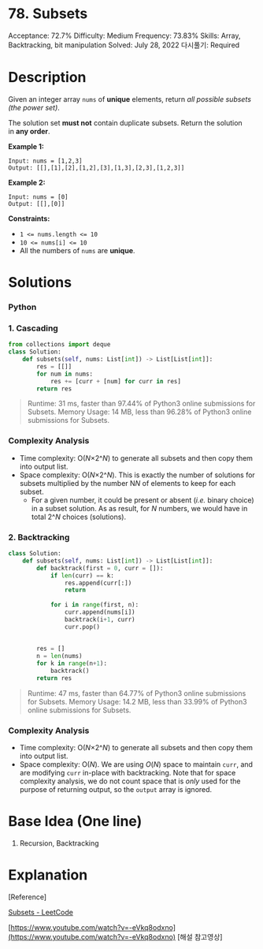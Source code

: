 # 78. Subsets

Acceptance: 72.7%
Difficulty: Medium
Frequency: 73.83%
Skills: Array, Backtracking, bit manipulation
Solved: July 28, 2022
다시풀기: Required

# Description

Given an integer array `nums` of **unique** elements, return *all possible subsets (the power set)*.

The solution set **must not** contain duplicate subsets. Return the solution in **any order**.

**Example 1:**

```
Input: nums = [1,2,3]
Output: [[],[1],[2],[1,2],[3],[1,3],[2,3],[1,2,3]]

```

**Example 2:**

```
Input: nums = [0]
Output: [[],[0]]

```

**Constraints:**

- `1 <= nums.length <= 10`
- `10 <= nums[i] <= 10`
- All the numbers of `nums` are **unique**.

# Solutions

### Python

### 1. Cascading

```python
from collections import deque
class Solution:
    def subsets(self, nums: List[int]) -> List[List[int]]:
        res = [[]]
        for num in nums:
            res += [curr + [num] for curr in res]
        return res
```

> Runtime: 31 ms, faster than 97.44% of Python3 online submissions for Subsets.
Memory Usage: 14 MB, less than 96.28% of Python3 online submissions for Subsets.
> 

### Complexity Analysis

- Time complexity: O(*N*×2^*N*) to generate all subsets and then copy them into output list.
- Space complexity: O(*N*×2^*N*). This is exactly the number of solutions for subsets multiplied by the number N*N* of elements to keep for each subset.
    - For a given number, it could be present or absent (*i.e.* binary choice) in a subset solution. As as result, for *N* numbers, we would have in total 2^*N* choices (solutions).

### 2. Backtracking

```python
class Solution:
    def subsets(self, nums: List[int]) -> List[List[int]]:
        def backtrack(first = 0, curr = []):
            if len(curr) == k:
                res.append(curr[:])
                return
            
            for i in range(first, n):
                curr.append(nums[i])
                backtrack(i+1, curr)
                curr.pop()
            
            
        res = []
        n = len(nums)
        for k in range(n+1):
            backtrack()
        return res
```

> Runtime: 47 ms, faster than 64.77% of Python3 online submissions for Subsets.
Memory Usage: 14.2 MB, less than 33.99% of Python3 online submissions for Subsets.
> 

### Complexity Analysis

- Time complexity: O(*N*×2^*N*) to generate all subsets and then copy them into output list.
- Space complexity: O(*N*). We are using *O*(*N*) space to maintain `curr`, and are modifying `curr` in-place with backtracking. Note that for space complexity analysis, we do not count space that is *only* used for the purpose of returning output, so the `output` array is ignored.

# Base Idea (One line)

1. Recursion, Backtracking

# Explanation

[Reference]

[Subsets - LeetCode](https://leetcode.com/problems/subsets/solution/)

[https://www.youtube.com/watch?v=-eVkq8odxno](https://www.youtube.com/watch?v=-eVkq8odxno) [해설 참고영상]